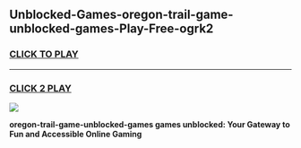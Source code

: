 
## Unblocked-Games-oregon-trail-game-unblocked-games-Play-Free-ogrk2
<h3>
<a href="https://premium76.site?title=oregon-trail-game-unblocked-games&ref=22A">CLICK TO PLAY</a></h3>
<hr>

<h3>
<a href="https://premium76.site?title=oregon-trail-game-unblocked-games&ref=22A">CLICK 2 PLAY</a>
  
</h3>

<a href="https://premium76.site?title=oregon-trail-game-unblocked-games&ref=22A"><img src="https://clearcache.store/games.png"></a>


**oregon-trail-game-unblocked-games games unblocked: Your Gateway to Fun and Accessible Online Gaming**
